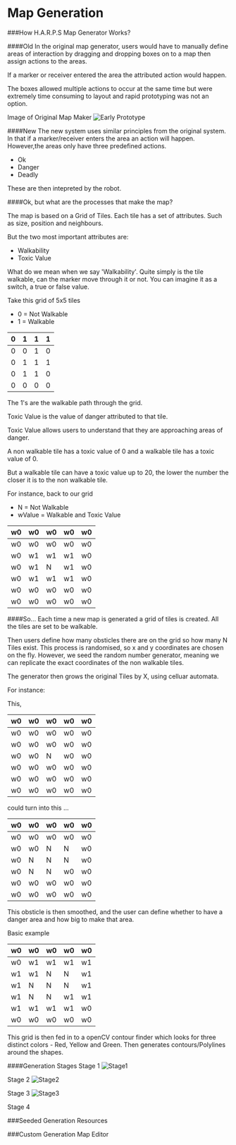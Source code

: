 Map Generation
===

###How H.A.R.P.S Map Generator Works?

####Old
In the original map generator, users would have to manually define areas of interaction by dragging and dropping boxes on to a map then assign actions to the areas. 

If a marker or receiver entered the area the attributed action would happen.

The boxes allowed multiple actions to occur at the same time but were extremely time consuming to layout and rapid prototyping was not an option.

Image of Original Map Maker
![Early Prototype](../images/BeingThereLab.png)

####New
The new system uses similar principles from the original system. In that if a marker/receiver enters the area an action will happen. However,the areas only have three predefined actions.

* Ok
* Danger
* Deadly

These are then intepreted by the robot.

####Ok, but what are the processes that make the map?

The map is based on a Grid of Tiles.
Each tile has a set of attributes.
Such as size, position and neighbours.

But the two most important attributes are: 

* Walkability
* Toxic Value

What do we mean when we say 'Walkability'.
Quite simply is the tile walkable, can the marker move through it or not. You can imagine it as a switch, a true or false value.

Take this grid of 5x5 tiles

* 0 = Not Walkable
* 1 = Walkable

| 0 | 1 | 1 | 1 |
|---|---|---|---|
| 0 | 0 | 1 | 0 |
| 0 | 1 | 1 | 1 |
| 0 | 1 | 1 | 0 |
| 0 | 0 | 0 | 0 |

The 1's are the walkable path through the grid.

Toxic Value is the value of danger attributed to that tile.

Toxic Value allows users to understand that they are approaching areas of danger.

A non walkable tile has a toxic value of 0 and a walkable tile has a toxic value of 0.

But a walkable tile can have a toxic value up to 20, the lower the number the closer it is to the non walkable tile.

For instance, back to our grid

* N = Not Walkable
* wValue = Walkable and Toxic Value
 
| w0 | w0 | w0 | w0 | w0 |
|---|---|---|---|---|
| w0 | w0 | w0 | w0 | w0 |
| w0 | w1 | w1 | w1 | w0 |
| w0 | w1 | N | w1 | w0 |
| w0 | w1 | w1 | w1 | w0 |
| w0 | w0 | w0 | w0 | w0 |
| w0 | w0 | w0 | w0 | w0 |

####So...
Each time a new map is generated a grid of tiles is created. All the tiles are set to be walkable. 

Then users define how many obsticles there are on the grid so how many N Tiles exist. This process is randomised, so x and y coordinates are chosen on the fly. However, we seed the random number generator, meaning we can replicate the exact coordinates of the non walkable tiles.

The generator then grows the original Tiles by X, using celluar automata.

For instance:

This,

| w0 | w0 | w0 | w0 | w0 |
|---|---|---|---|---|
| w0 | w0 | w0 | w0 | w0 |
| w0 | w0 | w0 | w0 | w0 |
| w0 | w0 | N | w0 | w0 |
| w0 | w0 | w0 | w0 | w0 |
| w0 | w0 | w0 | w0 | w0 |
| w0 | w0 | w0 | w0 | w0 |

could turn into this ...

| w0 | w0 | w0 | w0 | w0 |
|---|---|---|---|---|
| w0 | w0 | w0 | w0 | w0 |
| w0 | w0 | N | N | w0 |
| w0 | N | N | N | w0 |
| w0 | N | N | w0 | w0 |
| w0 | w0 | w0 | w0 | w0 |
| w0 | w0 | w0 | w0 | w0 |

This obsticle is then smoothed, and the user can define whether to have a danger area and how big to make that area.

Basic example

| w0 | w0 | w0 | w0 | w0 |
|---|---|---|---|---|
| w0 | w1 | w1 | w1 | w1 |
| w1 | w1 | N | N | w1 |
| w1 | N | N | N | w1 |
| w1 | N | N | w1 | w1 |
| w1 | w1 | w1 | w1 | w0 |
| w0 | w0 | w0 | w0 | w0 |

This grid is then fed in to a openCV contour finder which looks for three distinct colors - Red, Yellow and Green. Then generates contours/Polylines around the shapes. 

####Generation Stages
Stage 1
![Stage1](../images/MapGenStage1.png)

Stage 2
![Stage2](../images/MapGenStage2.png)

Stage 3
![Stage3](../images/MapGenStage3.png)

Stage 4


###Seeded Generation
Resources 

###Custom Generation
Map Editor
